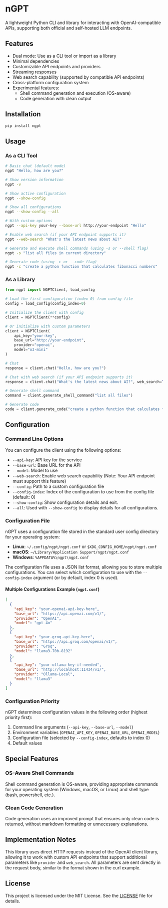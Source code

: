 # nGPT

A lightweight Python CLI and library for interacting with OpenAI-compatible APIs, supporting both official and self-hosted LLM endpoints.

## Features

- Dual mode: Use as a CLI tool or import as a library
- Minimal dependencies
- Customizable API endpoints and providers
- Streaming responses
- Web search capability (supported by compatible API endpoints)
- Cross-platform configuration system
- Experimental features:
  - Shell command generation and execution (OS-aware)
  - Code generation with clean output

## Installation

```bash
pip install ngpt
```

## Usage

### As a CLI Tool

```bash
# Basic chat (default mode)
ngpt "Hello, how are you?"

# Show version information
ngpt -v

# Show active configuration
ngpt --show-config

# Show all configurations
ngpt --show-config --all

# With custom options
ngpt --api-key your-key --base-url http://your-endpoint "Hello"

# Enable web search (if your API endpoint supports it)
ngpt --web-search "What's the latest news about AI?"

# Generate and execute shell commands (using -s or --shell flag)
ngpt -s "list all files in current directory"

# Generate code (using -c or --code flag)
ngpt -c "create a python function that calculates fibonacci numbers"
```

### As a Library

```python
from ngpt import NGPTClient, load_config

# Load the first configuration (index 0) from config file
config = load_config(config_index=0)

# Initialize the client with config
client = NGPTClient(**config)

# Or initialize with custom parameters
client = NGPTClient(
    api_key="your-key",
    base_url="http://your-endpoint",
    provider="openai",
    model="o3-mini"
)

# Chat
response = client.chat("Hello, how are you?")

# Chat with web search (if your API endpoint supports it)
response = client.chat("What's the latest news about AI?", web_search=True)

# Generate shell command
command = client.generate_shell_command("list all files")

# Generate code
code = client.generate_code("create a python function that calculates fibonacci numbers")
```

## Configuration

### Command Line Options

You can configure the client using the following options:

- `--api-key`: API key for the service
- `--base-url`: Base URL for the API
- `--model`: Model to use
- `--web-search`: Enable web search capability (Note: Your API endpoint must support this feature)
- `--config`: Path to a custom configuration file
- `--config-index`: Index of the configuration to use from the config file (default: 0)
- `--show-config`: Show configuration details and exit.
- `--all`: Used with `--show-config` to display details for all configurations.

### Configuration File

nGPT uses a configuration file stored in the standard user config directory for your operating system:

- **Linux**: `~/.config/ngpt/ngpt.conf` or `$XDG_CONFIG_HOME/ngpt/ngpt.conf`
- **macOS**: `~/Library/Application Support/ngpt/ngpt.conf`
- **Windows**: `%APPDATA%\ngpt\ngpt.conf`

The configuration file uses a JSON list format, allowing you to store multiple configurations. You can select which configuration to use with the `--config-index` argument (or by default, index 0 is used).

#### Multiple Configurations Example (`ngpt.conf`)
```json
[
  {
    "api_key": "your-openai-api-key-here",
    "base_url": "https://api.openai.com/v1/",
    "provider": "OpenAI",
    "model": "gpt-4o"
  },
  {
    "api_key": "your-groq-api-key-here",
    "base_url": "https://api.groq.com/openai/v1/",
    "provider": "Groq",
    "model": "llama3-70b-8192"
  },
  {
    "api_key": "your-ollama-key-if-needed",
    "base_url": "http://localhost:11434/v1/",
    "provider": "Ollama-Local",
    "model": "llama3"
  }
]
```

### Configuration Priority

nGPT determines configuration values in the following order (highest priority first):

1. Command line arguments (`--api-key`, `--base-url`, `--model`)
2. Environment variables (`OPENAI_API_KEY`, `OPENAI_BASE_URL`, `OPENAI_MODEL`)
3. Configuration file (selected by `--config-index`, defaults to index 0)
4. Default values

## Special Features

### OS-Aware Shell Commands

Shell command generation is OS-aware, providing appropriate commands for your operating system (Windows, macOS, or Linux) and shell type (bash, powershell, etc.).

### Clean Code Generation

Code generation uses an improved prompt that ensures only clean code is returned, without markdown formatting or unnecessary explanations.

## Implementation Notes

This library uses direct HTTP requests instead of the OpenAI client library, allowing it to work with custom API endpoints that support additional parameters like `provider` and `web_search`. All parameters are sent directly in the request body, similar to the format shown in the curl example.

## License

This project is licensed under the MIT License. See the [LICENSE](LICENSE) file for details.